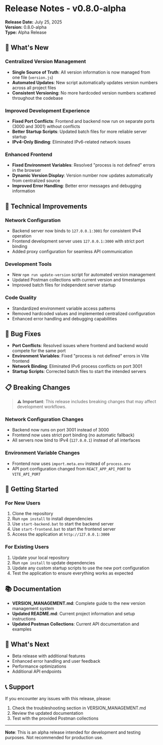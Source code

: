 # Release Notes - v0.8.0-alpha

**Release Date:** July 25, 2025  
**Version:** 0.8.0-alpha  
**Type:** Alpha Release

## 🎉 What's New

### Centralized Version Management
- **Single Source of Truth**: All version information is now managed from one file (`version.js`)
- **Automated Updates**: New script automatically updates version numbers across all project files
- **Consistent Versioning**: No more hardcoded version numbers scattered throughout the codebase

### Improved Development Experience
- **Fixed Port Conflicts**: Frontend and backend now run on separate ports (3000 and 3001) without conflicts
- **Better Startup Scripts**: Updated batch files for more reliable server startup
- **IPv4-Only Binding**: Eliminated IPv6-related network issues

### Enhanced Frontend
- **Fixed Environment Variables**: Resolved "process is not defined" errors in the browser
- **Dynamic Version Display**: Version number now updates automatically from centralized source
- **Improved Error Handling**: Better error messages and debugging information

## 🔧 Technical Improvements

### Network Configuration
- Backend server now binds to `127.0.0.1:3001` for consistent IPv4 operation
- Frontend development server uses `127.0.0.1:3000` with strict port binding
- Added proxy configuration for seamless API communication

### Development Tools
- New `npm run update-version` script for automated version management
- Updated Postman collections with current version and timestamps
- Improved batch files for independent server startup

### Code Quality
- Standardized environment variable access patterns
- Removed hardcoded values and implemented centralized configuration
- Enhanced error handling and debugging capabilities

## 🐛 Bug Fixes

- **Port Conflicts**: Resolved issues where frontend and backend would compete for the same port
- **Environment Variables**: Fixed "process is not defined" errors in Vite frontend
- **Network Binding**: Eliminated IPv6 process conflicts on port 3001
- **Startup Scripts**: Corrected batch files to start the intended servers

## 📋 Breaking Changes

> ⚠️ **Important**: This release includes breaking changes that may affect development workflows.

### Network Configuration Changes
- Backend now runs on port 3001 instead of 3000
- Frontend now uses strict port binding (no automatic fallback)
- All servers now bind to IPv4 (`127.0.0.1`) instead of all interfaces

### Environment Variable Changes
- Frontend now uses `import.meta.env` instead of `process.env`
- API port configuration changed from `REACT_APP_API_PORT` to `VITE_API_PORT`

## 🚀 Getting Started

### For New Users
1. Clone the repository
2. Run `npm install` to install dependencies
3. Use `start-backend.bat` to start the backend server
4. Use `start-frontend.bat` to start the frontend server
5. Access the application at `http://127.0.0.1:3000`

### For Existing Users
1. Update your local repository
2. Run `npm install` to update dependencies
3. Update any custom startup scripts to use the new port configuration
4. Test the application to ensure everything works as expected

## 📚 Documentation

- **VERSION_MANAGEMENT.md**: Complete guide to the new version management system
- **Updated README.md**: Current project information and setup instructions
- **Updated Postman Collections**: Current API documentation and examples

## 🔮 What's Next

- Beta release with additional features
- Enhanced error handling and user feedback
- Performance optimizations
- Additional API endpoints

## 📞 Support

If you encounter any issues with this release, please:
1. Check the troubleshooting section in VERSION_MANAGEMENT.md
2. Review the updated documentation
3. Test with the provided Postman collections

---

**Note**: This is an alpha release intended for development and testing purposes. Not recommended for production use. 